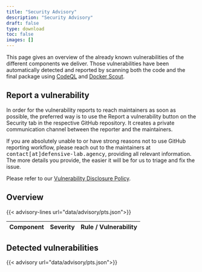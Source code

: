 ```yaml
---
title: "Security Advisory"
description: "Security Advisory"
draft: false
type: download
toc: false
images: []
---
```


<div class="col-md-12">
    <p>
        This page gives an overview of the already known vulnerabilities of the different components we deliver. Those vulnerabilities have been automatically detected and reported by scanning both the code and the final package using <a href="https://codeql.github.com/">CodeQL</a> and <a href="https://docs.docker.com/scout/">Docker Scout</a>.
    </p>
</div>
<div class="col-md-12">
    <h2 class="mb-0">Report a vulnerability</h2>
    <p>
    In order for the vulnerability reports to reach maintainers as soon as possible, the preferred way is to use the Report a vulnerability button on the Security tab in the respective GitHub repository. It creates a private communication channel between the reporter and the maintainers.
    </p>
    <p>
    If you are absolutely unable to or have strong reasons not to use GitHub reporting workflow, please reach out to the maintainers at <samp>contact[at]defensive-lab.agency</samp>, providing all relevant information. The more details you provide, the easier it will be for us to triage and fix the issue.
    </p>
    <p>
    Please refer to our <a href="/security/disclosure">Vulnerability Disclosure Policy</a>.
    </p>
</div>
<div class="col-md-12">
    <h2 class="mb-2">Overview</h2>
    <div class="table-responsive m-0">
        <table class="table table-sm table-hover small mt-0">
            <thead>
                <tr>
                    <th>Component</th>
                    <th>Severity</th>
                    <th>Rule / Vulnerability</th>
                </tr>
            </thead>
            <tbody>
                {{< advisory-lines url="data/advisory/pts.json">}}
            </tbody>
        </table>
    </div>
</div>

<div class="col-md-12">
    <h2 class="mb-2">Detected vulnerabilities</h2>
    {{< advisory url="data/advisory/pts.json">}}
</div>

